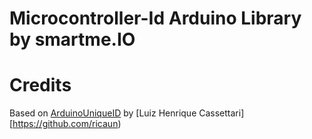 # Microcontroller-Id Arduino Library by smartme.IO

# Credits
Based on [ArduinoUniqueID](https://github.com/ricaun/ArduinoUniqueID) by [Luiz Henrique Cassettari][https://github.com/ricaun)